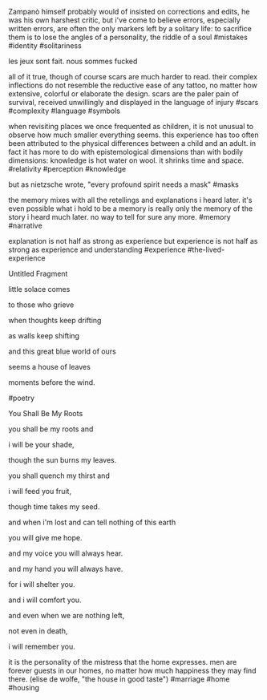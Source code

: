 Zampanò himself probably would of insisted on corrections and edits, he was his own harshest critic, but i've come to believe errors, especially written errors, are often the only markers left by a solitary life: to sacrifice them is to lose the angles of a personality, the riddle of a soul
#mistakes #identity #solitariness 

les jeux sont fait. nous sommes fucked

all of it true, though of course scars are much harder to read. their complex inflections do not resemble the reductive ease of any tattoo, no matter how extensive, colorful or elaborate the design. scars are the paler pain of survival, received unwillingly and displayed in the language of injury
#scars #complexity #language #symbols

when revisiting places we once frequented as children, it is not unusual to observe how much smaller everything seems. this experience has too often been attributed to the physical differences between a child and an adult. in fact it has more to do with epistemological dimensions than with bodily dimensions: knowledge is hot water on wool. it shrinks time and space. 
#relativity #perception #knowledge 

but as nietzsche wrote, "every profound spirit needs a mask"
#masks 

the memory mixes with all the retellings and explanations i heard later. it's even possible what i hold to be a memory is really only the memory of the story i heard much later. no way to tell for sure any more. 
#memory #narrative

explanation is not half as strong as experience but experience is not half as strong as experience and understanding
#experience #the-lived-experience 

Untitled Fragment

little solace comes 

to those who grieve

when thoughts keep drifting

as walls keep shifting

and this great blue world of ours

seems a house of leaves

moments before the wind.

#poetry 
  

You Shall Be My Roots

you shall be my roots and 

i will be your shade, 

though the sun burns my leaves.

  

you shall quench my thirst and 

i will feed you fruit,

though time takes my seed.

  

and when i'm lost and can tell nothing of this earth

you will give me hope.

  

and my voice you will always hear.

and my hand you will always have.

  

for i will shelter you. 

and i will comfort you.

and even when we are nothing left,

not even in death,

i will remember you. 

  

it is the personality of the mistress that the home expresses. men are forever guests in our homes, no matter how much happiness they may find there. (elise de wolfe, "the house in good taste")
#marriage #home #housing
